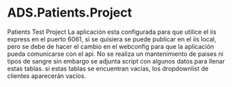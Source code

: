 # ADS.Patients.Project
Patients Test Project
La aplicación esta configurada para que utilice el iis express en el puerto 6061, si se quisiera se puede publicar en el iis local,
pero se debe de hacer el cambio en el webconfig para que la aplicación pueda comunicarse con el api.
No se realiza un mantenimiento de paises ni tipos de sangre sin embargo se adjunta script con algunos datos para llenar estas tablas. 
si estas tablas se encuentran vacías, los dropdownlist de clientes aparecerán vacíos.
